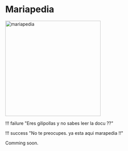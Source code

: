 # Mariapedia

<img src="images/mariapedia_blanco-bco.png" alt="mariapedia" width="300"/>

!!! failure "Eres gilipollas y no sabes leer la docu ??"

!!! success "No te preocupes. ya esta aqui marapedia !!"

Comming soon. 
